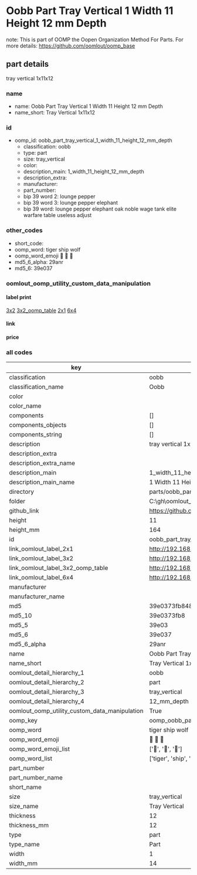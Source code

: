 # Oobb Part Tray Vertical 1 Width 11 Height 12 mm Depth  

note: This is part of OOMP the Oopen Organization Method For Parts. For more details: https://github.com/oomlout/oomp_base

##  part details
  



tray vertical 1x11x12



### name
* name: Oobb Part Tray Vertical 1 Width 11 Height 12 mm Depth
* name_short: Tray Vertical 1x11x12 
### id
* oomp_id: oobb_part_tray_vertical_1_width_11_height_12_mm_depth
  * classification: oobb
  * type: part
  * size: tray_vertical
  * color: 
  * description_main: 1_width_11_height_12_mm_depth
  * description_extra: 
  * manufacturer: 
  * part_number: 
  * bip 39 word 2: lounge pepper
  * bip 39 word 3: lounge pepper elephant
  * bip 39 word: lounge pepper elephant oak noble wage tank elite warfare table useless adjust

### other_codes
* short_code: 
* oomp_word: tiger ship wolf
* oomp_word_emoji :tiger: :ship: :wolf:
* md5_6_alpha: 29anr
* md5_6: 39e037






### oomlout_oomp_utility_custom_data_manipulation
#### label print
[3x2](http://192.168.1.245:1112/?label=oomp%2029anr)
[3x2_oomp_table](http://192.168.1.108:1112/?label=oomp%2029anr)
[2x1](http://192.168.1.242:1112/?label=oomp%2029anr)
[6x4](http://192.168.1.55:1112/?label=oomp%2029anr)    

#### link

                              

#### price







### all codes 
| key | value |  
| --- | --- |  
| classification | oobb |  
| classification_name | Oobb |  
| color |  |  
| color_name |  |  
| components | [] |  
| components_objects | [] |  
| components_string | [] |  
| description | tray vertical 1x11x12 |  
| description_extra |  |  
| description_extra_name |  |  
| description_main | 1_width_11_height_12_mm_depth |  
| description_main_name | 1 Width 11 Height 12 mm Depth |  
| directory | parts/oobb_part_tray_vertical_1_width_11_height_12_mm_depth |  
| folder | C:\gh\oomlout_oobb_version_4_generated_parts\parts\oobb_part_tray_vertical_1_width_11_height_12_mm_depth |  
| github_link | https://github.com/oomlout/oomlout_oomp_part_src/tree/main/parts/oobb_part_tray_vertical_1_width_11_height_12_mm_depth |  
| height | 11 |  
| height_mm | 164 |  
| id | oobb_part_tray_vertical_1_width_11_height_12_mm_depth |  
| link_oomlout_label_2x1 | http://192.168.1.242:1112/?label=oomp%2029anr |  
| link_oomlout_label_3x2 | http://192.168.1.245:1112/?label=oomp%2029anr |  
| link_oomlout_label_3x2_oomp_table | http://192.168.1.108:1112/?label=oomp%2029anr |  
| link_oomlout_label_6x4 | http://192.168.1.55:1112/?label=oomp%2029anr |  
| manufacturer |  |  
| manufacturer_name |  |  
| md5 | 39e0373fb8481bb7d8cad97c8fa8bc22 |  
| md5_10 | 39e0373fb8 |  
| md5_5 | 39e03 |  
| md5_6 | 39e037 |  
| md5_6_alpha | 29anr |  
| name | Oobb Part Tray Vertical 1 Width 11 Height 12 mm Depth |  
| name_short | Tray Vertical 1x11x12  |  
| oomlout_detail_hierarchy_1 | oobb |  
| oomlout_detail_hierarchy_2 | part |  
| oomlout_detail_hierarchy_3 | tray_vertical |  
| oomlout_detail_hierarchy_4 | 12_mm_depth |  
| oomlout_oomp_utility_custom_data_manipulation | True |  
| oomp_key | oomp_oobb_part_tray_vertical_1_width_11_height_12_mm_depth |  
| oomp_word | tiger ship wolf |  
| oomp_word_emoji | :tiger: :ship: :wolf: |  
| oomp_word_emoji_list | [':tiger:', ':ship:', ':wolf:'] |  
| oomp_word_list | ['tiger', 'ship', 'wolf'] |  
| part_number |  |  
| part_number_name |  |  
| short_name |  |  
| size | tray_vertical |  
| size_name | Tray Vertical |  
| thickness | 12 |  
| thickness_mm | 12 |  
| type | part |  
| type_name | Part |  
| width | 1 |  
| width_mm | 14 |  
